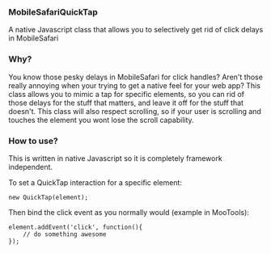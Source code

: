 ### MobileSafariQuickTap
A native Javascript class that allows you to selectively get rid of click delays in MobileSafari

### Why?
You know those pesky delays in MobileSafari for click handles? Aren't those really annoying when your trying to get a native feel for your web app? This class allows you to mimic a tap for specific elements, so you can rid of those delays for the stuff that matters, and leave it off for the stuff that doesn't. This class will also respect scrolling, so if your user is scrolling and touches the element you wont lose the scroll capability.

### How to use?
This is written in native Javascript so it is completely framework independent. 

To set a QuickTap interaction for a specific element:

	new QuickTap(element);

Then bind the click event as you normally would (example in MooTools):
	
	element.addEvent('click', function(){
		// do something awesome
	});
